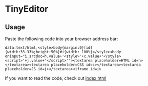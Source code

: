 # TinyEditor

## Usage

Paste the following code into your browser address bar:

    data:text/html,<style>body{margin:0}[id]{width:33.33%;height:50%}#i{width: 100%}</style><body oninput="i.srcdoc=h.value+'<style>'+c.value+'</style><script>'+j.value+'</script>'"><textarea placeholder=HTML id=h></textarea><textarea placeholder=CSS id=c></textarea><textarea placeholder=JS id=j></textarea><iframe id=i>
    
If you want to read the code, check out [index.html](index.html)
